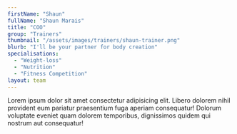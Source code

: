 ```yaml
---
firstName: "Shaun"
fullName: "Shaun Marais"
title: "COO"
group: "Trainers"
thumbnail: "/assets/images/trainers/shaun-trainer.png"
blurb: "I'll be your partner for body creation"
specialisations:
  - "Weight-loss"
  - "Nutrition"
  - "Fitness Competition"
layout: team
---
```

Lorem ipsum dolor sit amet consectetur adipisicing elit. Libero dolorem nihil provident eum pariatur praesentium fuga aperiam consequatur! Dolorum voluptate eveniet quam dolorem temporibus, dignissimos quidem qui nostrum aut consequatur!
